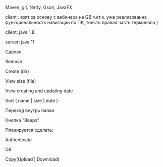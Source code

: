 Maven, git, Netty, Gson, JavaFX

client : взят за основу с вебинара на GB.ru(т.к. уже реализованна функциональность навигации по ПК, тоесть правая часть терминала )

client: java 1.8

server: java 11

Сделал:

Remove

Create (dir)

View size (file)

View creating and updating date

Sort ( name | size | date )

Переход внутрь папки

Кнопка "Вверх"

Планируется сделать:

Authenticate

DB

Copy(Upload | Download)



